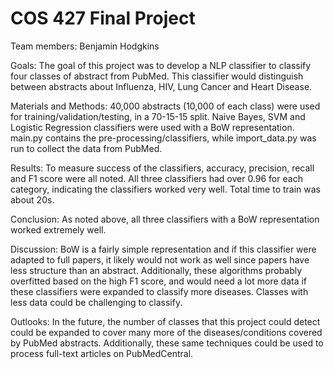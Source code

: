 # COS 427 Final Project
Team members: Benjamin Hodgkins

Goals: The goal of this project was to develop a NLP classifier to classify four classes of 
abstract from PubMed. This classifier would distinguish between abstracts about Influenza, HIV, 
Lung Cancer and Heart Disease. 

Materials and Methods: 40,000 abstracts (10,000 of each class) were used for training/validation/testing,
in a 70-15-15 split. Naive Bayes, SVM and Logistic Regression classifiers were used with a BoW representation.
main.py contains the pre-processing/classifiers, while import_data.py was run to collect the data from PubMed.


Results: To measure success of the classifiers, accuracy, precision, recall and F1 score were all noted.
All three classifiers had over 0.96 for each category, indicating the classifiers worked very well. 
Total time to train was about 20s. 

Conclusion: As noted above, all three classifiers with a BoW representation worked extremely well. 

Discussion: BoW is a fairly simple representation and if this classifier were adapted to full papers,
it likely would not work as well since papers have less structure than an abstract. Additionally,
these algorithms probably overfitted based on the high F1 score, and would need a lot more data if 
these classifiers were expanded to classify more diseases. Classes with less data could be challenging
to classify.

Outlooks: In the future, the number of classes that this project could detect could be expanded to 
cover many more of the diseases/conditions covered by PubMed abstracts. Additionally, these same 
techniques could be used to process full-text articles on PubMedCentral.
